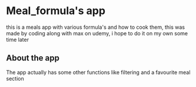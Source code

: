 # Meal_formula's app
this is a meals app with various formula's and how to cook them, this was made by
 coding along with max on udemy, i hope to do it on my own some time later



## About the app

The app actually has some other functions like filtering and a favourite meal section
